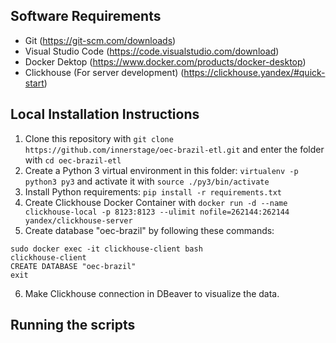 ## Software Requirements

* Git (https://git-scm.com/downloads)
* Visual Studio Code (https://code.visualstudio.com/download)
* Docker Dektop (https://www.docker.com/products/docker-desktop)
* Clickhouse (For server development) (https://clickhouse.yandex/#quick-start)

## Local Installation Instructions
1. Clone this repository with `git clone https://github.com/innerstage/oec-brazil-etl.git` and enter the folder with `cd oec-brazil-etl`
2. Create a Python 3 virtual environment in this folder: `virtualenv -p python3 py3` and activate it with `source ./py3/bin/activate` 
3. Install Python requirements: ```pip install -r requirements.txt```
4. Create Clickhouse Docker Container with `docker run -d --name clickhouse-local -p 8123:8123 --ulimit nofile=262144:262144 yandex/clickhouse-server`
5. Create database "oec-brazil" by following these commands: 
```
sudo docker exec -it clickhouse-client bash
clickhouse-client
CREATE DATABASE "oec-brazil"
exit
```
6. Make Clickhouse connection in DBeaver to visualize the data.

## Running the scripts

